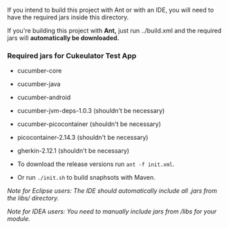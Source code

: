 If you intend to build this project with Ant or with an IDE,
you will need to have the required jars inside this directory.

If you're building this project with **Ant,** just run ../build.xml
and the required jars will **automatically be downloaded.**

### Required jars for Cukeulator Test App
* cucumber-core
* cucumber-java
* cucumber-android
* cucumber-jvm-deps-1.0.3 (shouldn't be necessary)
* cucumber-picocontainer (shouldn't be necessary)
* picocontainer-2.14.3 (shouldn't be necessary)
* gherkin-2.12.1 (shouldn't be necessary)


* To download the release versions run `ant -f init.xml`.
* Or run `./init.sh` to build snaphsots with Maven.

*Note for Eclipse users: The IDE should automatically include all .jars from the libs/ directory.*

*Note for IDEA users: You need to manually include jars from /libs for your module.*
